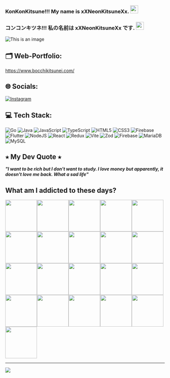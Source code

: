 ### KonKonKitsune!!! My name is xXNeonKitsuneXx. <img src='https://media.tenor.com/r9-Ul8tb7ekAAAAi/umamusumeprettyderby.gif' style="height: 25px;"/>
### コンコンキツネ!!! 私の名前は xXNeonKitsuneXx です. <img src='https://media.tenor.com/wsaYAiClQKEAAAAi/umamusumeprettyderby.gif' style="height: 25px;"/>
![This is an image](https://i.pinimg.com/originals/d9/31/ed/d931ed452892ff82b978d225c10cf628.gif)

## 🗂️ Web-Portfolio:
https://www.bocchikitsunei.com/

## 🌐 Socials:
[![Instagram](https://img.shields.io/badge/Instagram-%23E4405F.svg?logo=Instagram&logoColor=white)](https://instagram.com/kitsune_ne_cs) 

## 💻 Tech Stack:
![Go](https://img.shields.io/badge/go-%2300ADD8.svg?style=for-the-badge&logo=go&logoColor=white) ![Java](https://img.shields.io/badge/java-%23ED8B00.svg?style=for-the-badge&logo=openjdk&logoColor=white) ![JavaScript](https://img.shields.io/badge/javascript-%23323330.svg?style=for-the-badge&logo=javascript&logoColor=%23F7DF1E) ![TypeScript](https://img.shields.io/badge/typescript-%23007ACC.svg?style=for-the-badge&logo=typescript&logoColor=white) ![HTML5](https://img.shields.io/badge/html5-%23E34F26.svg?style=for-the-badge&logo=html5&logoColor=white) ![CSS3](https://img.shields.io/badge/css3-%231572B6.svg?style=for-the-badge&logo=css3&logoColor=white) ![Firebase](https://img.shields.io/badge/firebase-%23039BE5.svg?style=for-the-badge&logo=firebase) ![Flutter](https://img.shields.io/badge/Flutter-%2302569B.svg?style=for-the-badge&logo=Flutter&logoColor=white) ![NodeJS](https://img.shields.io/badge/node.js-6DA55F?style=for-the-badge&logo=node.js&logoColor=white) ![React](https://img.shields.io/badge/react-%2320232a.svg?style=for-the-badge&logo=react&logoColor=%2361DAFB) ![Redux](https://img.shields.io/badge/redux-%23593d88.svg?style=for-the-badge&logo=redux&logoColor=white) ![Vite](https://img.shields.io/badge/vite-%23646CFF.svg?style=for-the-badge&logo=vite&logoColor=white) ![Zod](https://img.shields.io/badge/zod-%233068b7.svg?style=for-the-badge&logo=zod&logoColor=white) ![Firebase](https://img.shields.io/badge/firebase-a08021?style=for-the-badge&logo=firebase&logoColor=ffcd34) ![MariaDB](https://img.shields.io/badge/MariaDB-003545?style=for-the-badge&logo=mariadb&logoColor=white) ![MySQL](https://img.shields.io/badge/mysql-4479A1.svg?style=for-the-badge&logo=mysql&logoColor=white)

## ⭑ My Dev Quote ⭑
***"I want to be rich but I don't want to study. I love money but apparently, it doesn't love me back. What a sad life"***     

## What am I addicted to these days?
<img src='https://media.tenor.com/R9S4UicLWJoAAAAi/umamusumeprettyderby.gif' style="height: 100px;"/><img src='https://media.tenor.com/IypCYsnf57UAAAAi/umamusumeprettyderby.gif' style="height: 100px;"/><img src='https://media.tenor.com/crJtlytd7jUAAAAi/umamusumeprettyderby.gif' style="height: 100px;"/><img src='https://media.tenor.com/-fwtVPfmoG0AAAAi/umamusumeprettyderby.gif' style="height: 100px;"/><img src='https://media.tenor.com/aNLiNygCahQAAAAi/umamusumeprettyderby.gif' style="height: 100px;"/><img src='https://media.tenor.com/4whZtEcSheMAAAAi/umamusumeprettyderby.gif' style="height: 100px;"/><img src='https://media.tenor.com/x45JcAYee1EAAAAi/umamusumeprettyderby.gif' style="height: 100px;"/><img src='https://media.tenor.com/lwlECx3uwxoAAAAi/%E3%82%A6%E3%83%9E%E5%A8%98-%E3%82%B7%E3%83%B3%E3%83%9C%E3%83%AA%E3%83%AB%E3%83%89%E3%83%AB%E3%83%95.gif' style="height: 100px;"/><img src='https://media.tenor.com/rQTNOZSVHsYAAAAi/umamusumeprettyderby.gif' style="height: 100px;"/><img src='https://media.tenor.com/tbVFx9Rp-jcAAAAi/umamusumeprettyderby.gif' style="height: 100px;"/><img src='https://media.tenor.com/GFPutszbDoMAAAAi/umamusumeprettyderby.gif' style="height: 100px;"/><img src='https://media.tenor.com/dZWFeOj-uCoAAAAi/umamusumeprettyderby.gif' style="height: 100px;"/><img src='https://media.tenor.com/Fr6Ffg2EyXEAAAAi/umamusumeprettyderby.gif' style="height: 100px;"/><img src='https://media.tenor.com/eZTUzNHlsg8AAAAi/umamusumeprettyderby.gif' style="height: 100px;"/><img src='https://media.tenor.com/_9W5yElfnxYAAAAi/umamusumeprettyderby.gif' style="height: 100px;"/><img src='https://media.tenor.com/6nggsJ_51RIAAAAi/umamusumeprettyderby.gif' style="height: 100px;"/><img src='https://media.tenor.com/T66mxpQcRLcAAAAi/umamusumeprettyderby.gif' style="height: 100px;"/><img src='https://media.tenor.com/BOVo98BEtQAAAAAi/umamusumeprettyderby.gif' style="height: 100px;"/><img src='https://media.tenor.com/7AL4y4LYCVcAAAAi/umamusumeprettyderby.gif' style="height: 100px;"/><img src='https://media.tenor.com/L-ttuVhKC_0AAAAi/umamusumeprettyderby.gif' style="height: 100px;"/><img src='https://media.tenor.com/jBNIUaIC13wAAAAi/umamusumeprettyderby.gif' style="height: 100px;"/>

---
[![](https://visitcount.itsvg.in/api?id=xXNeonKitsuneXx&icon=5&color=1)](https://visitcount.itsvg.in)

